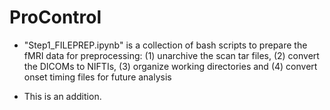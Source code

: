 # ProControl

- "Step1_FILEPREP.ipynb" is a collection of bash scripts to prepare the fMRI data for preprocessing: (1) unarchive the scan tar files, (2) convert the DICOMs to NIFTIs, (3) organize working directories and (4) convert onset timing files for future analysis

- This is an addition.
